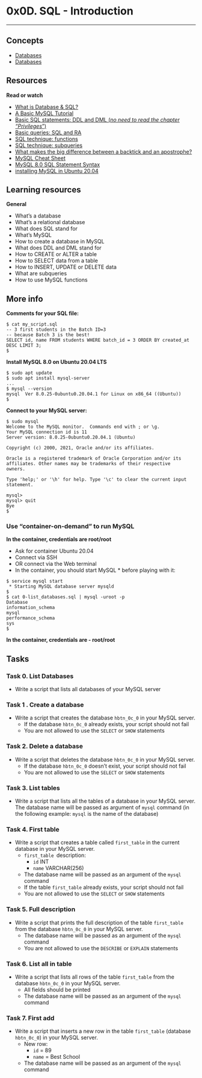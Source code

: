 # 0x0D. SQL - Introduction
---
## Concepts
* [Databases](https://intranet.alxswe.com/concepts/37)
* [Databases](https://intranet.alxswe.com/concepts/556)

## Resources
**Read or watch**
* [What is Database & SQL?](https://www.youtube.com/watch?v=FR4QIeZaPeM)
* [A Basic MySQL Tutorial](https://www.digitalocean.com/community/tutorials/how-to-install-mysql-on-ubuntu-20-04)
* [Basic SQL statements: DDL and DML (_no need to read the chapter “Privileges_”)](https://web.csulb.edu/colleges/coe/cecs/dbdesign/dbdesign.php?page=sql/ddldml.php)
* [Basic queries: SQL and RA](https://web.csulb.edu/colleges/coe/cecs/dbdesign/dbdesign.php?page=sql/queries.php)
* [SQL technique: functions](https://web.csulb.edu/colleges/coe/cecs/dbdesign/dbdesign.php?page=sql/functions.php)
* [SQL technique: subqueries](https://web.csulb.edu/colleges/coe/cecs/dbdesign/dbdesign.php?page=sql/subqueries.php)
* [What makes the big difference between a backtick and an apostrophe?](https://stackoverflow.com/questions/29402361/what-makes-the-big-difference-between-a-backtick-and-an-apostrophe/29402458)
* [MySQL Cheat Sheet](https://intellipaat.com/mediaFiles/2019/02/SQL-Commands-Cheat-Sheet.pdf?US)
* [MySQL 8.0 SQL Statement Syntax](https://dev.mysql.com/doc/refman/8.0/en/sql-statements.html)
* [installing MySQL in Ubuntu 20.04](https://phoenixnap.com/kb/install-mysql-ubuntu-20-04)

## Learning resources
**General**
* What’s a database
* What’s a relational database
* What does SQL stand for
* What’s MySQL
* How to create a database in MySQL
* What does DDL and DML stand for
* How to CREATE or ALTER a table
* How to SELECT data from a table
* How to INSERT, UPDATE or DELETE data
* What are subqueries
* How to use MySQL functions

## More info
**Comments for your SQL file:**
```
$ cat my_script.sql
-- 3 first students in the Batch ID=3
-- because Batch 3 is the best!
SELECT id, name FROM students WHERE batch_id = 3 ORDER BY created_at DESC LIMIT 3;
$
```
**Install MySQL 8.0 on Ubuntu 20.04 LTS**
```
$ sudo apt update
$ sudo apt install mysql-server
...
$ mysql --version
mysql  Ver 8.0.25-0ubuntu0.20.04.1 for Linux on x86_64 ((Ubuntu))
$
```
**Connect to your MySQL server:**
```
$ sudo mysql
Welcome to the MySQL monitor.  Commands end with ; or \g.
Your MySQL connection id is 11
Server version: 8.0.25-0ubuntu0.20.04.1 (Ubuntu)

Copyright (c) 2000, 2021, Oracle and/or its affiliates.

Oracle is a registered trademark of Oracle Corporation and/or its
affiliates. Other names may be trademarks of their respective
owners.

Type 'help;' or '\h' for help. Type '\c' to clear the current input statement.

mysql>
mysql> quit
Bye
$
```
### **Use “container-on-demand” to run MySQL**
**In the container, credentials are root/root**
* Ask for container Ubuntu 20.04
* Connect via SSH
* OR connect via the Web terminal
* In the container, you should start MySQL * before playing with it:
```
$ service mysql start                                                   
 * Starting MySQL database server mysqld 
$
$ cat 0-list_databases.sql | mysql -uroot -p                               
Database                                                                                   
information_schema                                                                         
mysql                                                                                      
performance_schema                                                                         
sys                      
$
```
**In the container, credentials are - root/root**

## Tasks
### Task 0. List Databases
* Write a script that lists all databases of your MySQL server

### Task 1 . Create a database
* Write a script that creates the database `hbtn_0c_0` in your MySQL server.
    * If the database `hbtn_0c_0` already exists, your script should not fail
    * You are not allowed to use the `SELECT` or `SHOW` statements

### Task 2. Delete a database
* Write a script that deletes the database `hbtn_0c_0` in your MySQL server.
    * If the database `hbtn_0c_0` doesn’t exist, your script should not fail
    * You are not allowed to use the `SELECT` or `SHOW` statements

### Task 3. List tables
* Write a script that lists all the tables of a database in your MySQL server.
    The database name will be passed as argument of `mysql` command (in the following example: `mysql` is the name of the database)

### Task 4. First table
* Write a script that creates a table called `first_table` in the current database in your MySQL server.
    * `first_table `description:
        * `id` INT
        * `name` VARCHAR(256)
    * The database name will be passed as an argument of the `mysql` command
    * If the table `first_table` already exists, your script should not fail
    * You are not allowed to use the `SELECT` or `SHOW` statements

### Task 5. Full description
* Write a script that prints the full description of the table `first_table` from the database `hbtn_0c_0` in your MySQL server.
    * The database name will be passed as an argument of the `mysql` command
    * You are not allowed to use the `DESCRIBE` or `EXPLAIN` statements

### Task 6. List all in table
* Write a script that lists all rows of the table `first_table` from the database `hbtn_0c_0` in your MySQL server.
    * All fields should be printed
    * The database name will be passed as an argument of the `mysql` command

### Task 7. First add
* Write a script that inserts a new row in the table `first_table` (database `hbtn_0c_0`) in your MySQL server.
    * New row:
        * `id` = 89
        * `name` = Best School
    * The database name will be passed as an argument of the `mysql` command

